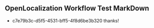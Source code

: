 ## OpenLocalization Workflow Test MarkDown
* c7e79b3c-d5f5-4531-bff5-4f8d6be3b320 thanks!

<!--HONumber=Aug16_HO3-->


